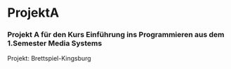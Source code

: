 # ProjektA

### Projekt A für den Kurs Einführung ins Programmieren aus dem 1.Semester Media Systems

Projekt: Brettspiel-Kingsburg
